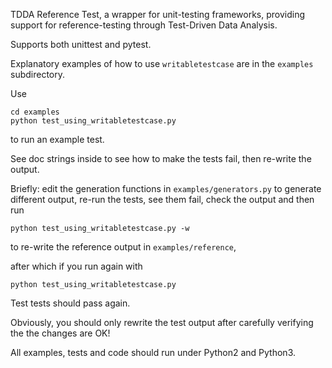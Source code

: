 
TDDA Reference Test, a wrapper for unit-testing frameworks, providing
support for reference-testing through Test-Driven Data Analysis.

Supports both unittest and pytest.


Explanatory examples of how to use `writabletestcase` are in the `examples`
subdirectory.

Use

    cd examples
    python test_using_writabletestcase.py

to run an example test.

See doc strings inside to see how to make the tests fail, then re-write
the output.

Briefly: edit the generation functions in `examples/generators.py`
to generate different output, re-run the tests, see them fail, check
the output and then run

    python test_using_writabletestcase.py -w

to re-write the reference output in `examples/reference`,

after which if you run again with

    python test_using_writabletestcase.py

Test tests should pass again.

Obviously, you should only rewrite the test output after carefully verifying
the the changes are OK!

All examples, tests and code should run under Python2 and Python3.
